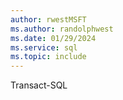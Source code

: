 ```yaml
---
author: rwestMSFT
ms.author: randolphwest
ms.date: 01/29/2024
ms.service: sql
ms.topic: include
---
```

 Transact-SQL 
